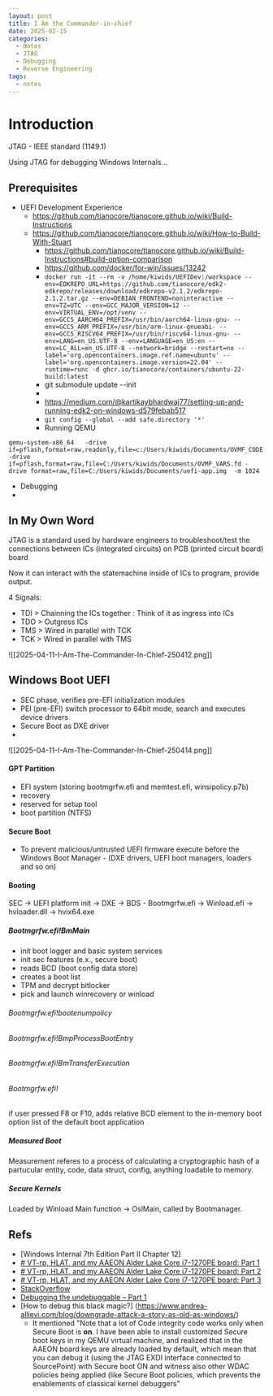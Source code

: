 ```yaml
---
layout: post
title: I Am the Commander-in-chief
date: 2025-02-15
categories:
  - Notes
  - JTAG
  - Debugging
  - Reverse Engineering
tags:
  - notes
---
```


# Introduction

JTAG - IEEE standard (1149.1)  

Using JTAG for debugging Windows Internals...

## Prerequisites
 - UEFI Development Experience
	 - https://github.com/tianocore/tianocore.github.io/wiki/Build-Instructions
	 - https://github.com/tianocore/tianocore.github.io/wiki/How-to-Build-With-Stuart
		 - https://github.com/tianocore/tianocore.github.io/wiki/Build-Instructions#build-option-comparison
		 - https://github.com/docker/for-win/issues/13242
		 - `docker run -it --rm -v /home/kiwids/UEFIDev:/workspace --env=EDKREPO_URL=https://github.com/tianocore/edk2-edkrepo/releases/download/edkrepo-v2.1.2/edkrepo-2.1.2.tar.gz --env=DEBIAN_FRONTEND=noninteractive --env=TZ=UTC --env=GCC_MAJOR_VERSION=12 --env=VIRTUAL_ENV=/opt/venv --env=GCC5_AARCH64_PREFIX=/usr/bin/aarch64-linux-gnu- --env=GCC5_ARM_PREFIX=/usr/bin/arm-linux-gnueabi- --env=GCC5_RISCV64_PREFIX=/usr/bin/riscv64-linux-gnu- --env=LANG=en_US.UTF-8 --env=LANGUAGE=en_US:en --env=LC_ALL=en_US.UTF-8 --network=bridge --restart=no --label='org.opencontainers.image.ref.name=ubuntu' --label='org.opencontainers.image.version=22.04' --runtime=runc -d ghcr.io/tianocore/containers/ubuntu-22-build:latest`
		 - git submodule update --init
		 - 
		 - https://medium.com/@kartikaybhardwaj77/setting-up-and-running-edk2-on-windows-d579febab517
		 - `git config --global --add safe.directory '*'`
		 - Running QEMU

```
qemu-system-x86_64   -drive if=pflash,format=raw,readonly,file=c:/Users/kiwids/Documents/OVMF_CODE.fd   -drive if=pflash,format=raw,file=C:/Users/kiwids/Documents/OVMF_VARS.fd -drive format=raw,file=C:/Users/kiwids/Documents/uefi-app.img  -m 1024
```

 - Debugging
 - 

## In My Own Word
JTAG is a standard used by hardware engineers to troubleshoot/test the connections between ICs (integrated circuits) on PCB (printed circuit board) board 

Now it can interact with the statemachine inside of ICs to program, provide output.

4 Signals:
  - TDI > Chainning the ICs together : Think of it as ingress  into ICs
  - TDO > Outgress ICs
  - TMS > Wired in parallel with TCK
  - TCK > Wired in parallel with TMS

![[2025-04-11-I-Am-The-Commander-In-Chief-250412.png]]



## Windows Boot UEFI 
- SEC phase, verifies pre-EFI initialization modules
- PEI (pre-EFI)  switch processor to 64bit mode, search and executes device drivers 
- Secure Boot as DXE driver
- 
![[2025-04-11-I-Am-The-Commander-In-Chief-250414.png]]

#### GPT Partition
- EFI system (storing bootmgrfw.efi and memtest.efi, winsipolicy.p7b)
- recovery
- reserved for setup tool
- boot partition (NTFS)
#### Secure Boot
- To prevent malicious/untrusted UEFI firmware execute before the  Windows Boot Manager - (DXE drivers, UEFI boot managers, loaders and so on)

#### Booting
SEC  -> UEFI platform init -> DXE -> BDS - Bootmgrfw.efi ->  Winload.efi -> hvloader.dll -> hvix64.exe
##### Bootmgrfw.efi!BmMain
- init boot logger and basic system services
- init sec features (e.x., secure boot)
- reads BCD (boot config data store)
- creates a boot list 
- TPM and decrypt bitlocker
- pick and launch winrecovery or winload
###### Bootmgrfw.efi!bootenumpolicy
###### Bootmgrfw.efi!BmpProcessBootEntry
###### Bootmgrfw.efi!BmTransferExecution

###### Bootmgrfw.efi!
if user pressed F8 or F10, adds relative BCD element to the in-memory boot option list of the default boot application


##### Measured Boot
Measurement  referes to  a process of calculating a cryptographic hash of a partucular entity, code, data struct, config, anything loadable to memory.

##### Secure Kernels
Loaded by Winload 
Main function -> OslMain, called by Bootmanager.
## Refs
- [Windows Internal 7th Edition Part II Chapter 12]
- [# VT-rp, HLAT, and my AAEON Alder Lake Core i7-1270PE board: Part 1](https://www.asset-intertech.com/resources/blog/2024/09/vt-rp-hlat-and-my-aaeon-alder-lake-core-i7-1270pe-board-part-1/)
- [# VT-rp, HLAT, and my AAEON Alder Lake Core i7-1270PE board: Part 2](https://www.asset-intertech.com/resources/blog/2024/12/vt-rp-hlat-and-my-aaeon-alder-lake-core-i7-1270pe-board-part-2/)
- [# VT-rp, HLAT, and my AAEON Alder Lake Core i7-1270PE board: Part 3](https://www.asset-intertech.com/resources/blog/2025/01/vt-rp-hlat-and-my-aaeon-alder-lake-core-i7-1270pe-board-part-3/)
- [StackOverflow](https://stackoverflow.com/questions/21156135/how-is-a-jtag-used-as-a-debugger)
- [Debugging the undebuggable – Part 1
](https://www.andrea-allievi.com/blog/debugging-the-undebuggable-part-1/)
- [How to debug this black magic?] (https://www.andrea-allievi.com/blog/downgrade-attack-a-story-as-old-as-windows/)
	- It mentioned "Note that a lot of Code integrity code works only when Secure Boot is **on**. I have been able to install customized Secure boot keys in my QEMU virtual machine, and realized that in the AAEON board keys are already loaded by default, which mean that you can debug it (using the JTAG EXDI interface connected to SourcePoint) with Secure boot ON and witness also other WDAC policies being applied (like Secure Boot policies, which prevents the enablements of classical kernel debuggers"
